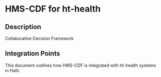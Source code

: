 # HMS-CDF for ht-health

## Description

Collaborative Decision Framework

## Integration Points

This document outlines how HMS-CDF is integrated with ht-health systems in Haiti.
